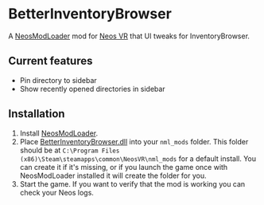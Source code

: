 # BetterInventoryBrowser

A [NeosModLoader](https://github.com/zkxs/NeosModLoader) mod for [Neos VR](https://neos.com/) that UI tweaks for InventoryBrowser.

## Current features
- Pin directory to sidebar
- Show recently opened directories in sidebar

## Installation
1. Install [NeosModLoader](https://github.com/zkxs/NeosModLoader).
2. Place [BetterInventoryBrowser.dll](https://github.com/hantabaru1014/BetterInventoryBrowser/releases/latest/download/BetterInventoryBrowser.dll) into your `nml_mods` folder. This folder should be at `C:\Program Files (x86)\Steam\steamapps\common\NeosVR\nml_mods` for a default install. You can create it if it's missing, or if you launch the game once with NeosModLoader installed it will create the folder for you.
3. Start the game. If you want to verify that the mod is working you can check your Neos logs.
